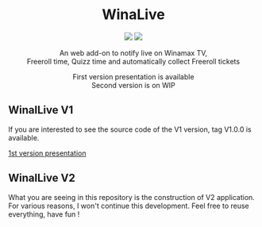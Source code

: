 <div align="center">

# WinaLive
  
<img src="https://img.shields.io/badge/Google%20Chrome-4285F4?style=for-the-badge&logo=GoogleChrome&logoColor=white"/> <img src="https://img.shields.io/badge/javascript-%23323330.svg?style=for-the-badge&logo=javascript&logoColor=%23F7DF1E"/>

An web add-on to notify live on Winamax TV,<br /> Freeroll time, Quizz time and automatically collect Freeroll tickets

First version presentation is available <br />
Second version is on WIP

</div>

## WinalLive V1 

If you are interested to see the source code of the V1 version, tag V1.0.0 is available.

[1st version presentation](https://docs.google.com/document/d/1oOEz7J9EPK0HGwTa0W97w-XCHPqPpWrZDreZdVwTW5A/edit?usp=sharing)

## WinalLive V2

What you are seeing in this repository is the construction of V2 application. For various reasons, I won't continue this development.
Feel free to reuse everything, have fun !
